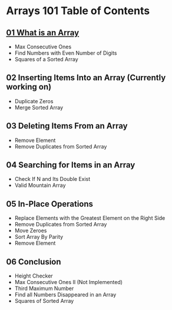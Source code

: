 # Arrays 101 Table of Contents 
## [01 What is an Array](https://github.com/mrcodymichaelsmith/Cody-Leetcode/tree/main/Arrays%20101/01%20What%20is%20an%20Array) 
- Max Consecutive Ones
- Find Numbers with Even Number of Digits
- Squares of a Sorted Array
## 02 Inserting Items Into an Array (Currently working on)
- Duplicate Zeros
- Merge Sorted Array
## 03 Deleting Items From an Array
- Remove Element
- Remove Duplicates from Sorted Array
## 04 Searching for Items in an Array
- Check If N and Its Double Exist
- Valid Mountain Array
## 05 In-Place Operations
- Replace Elements with the Greatest Element on the Right Side
- Remove Duplicates from Sorted Array
- Move Zeroes
- Sort Array By Parity
- Remove Element
## 06 Conclusion
- Height Checker
- Max Consecutive Ones II (Not Implemented)
- Third Maximum Number
- Find all Numbers Disappeared in an Array
- Squares of Sorted Array


